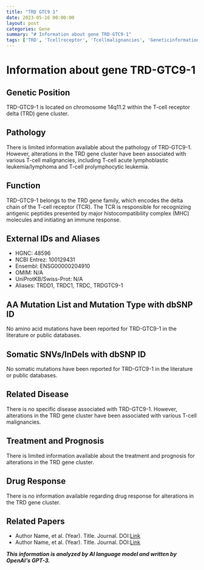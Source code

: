 ```yaml
---
title: "TRD GTC9 1"
date: 2023-05-16 00:00:00
layout: post
categories: Gene
summary: "# Information about gene TRD-GTC9-1"
tags: ['TRD', 'Tcellreceptor', 'Tcellmalignancies', 'Geneticinformation', 'Genecluster', 'Antigenrecognition', 'Immuneresponse', 'Somaticmutations']
---
```


# Information about gene TRD-GTC9-1

## Genetic Position
TRD-GTC9-1 is located on chromosome 14q11.2 within the T-cell receptor delta (TRD) gene cluster.

## Pathology
There is limited information available about the pathology of TRD-GTC9-1. However, alterations in the TRD gene cluster have been associated with various T-cell malignancies, including T-cell acute lymphoblastic leukemia/lymphoma and T-cell prolymphocytic leukemia.

## Function
TRD-GTC9-1 belongs to the TRD gene family, which encodes the delta chain of the T-cell receptor (TCR). The TCR is responsible for recognizing antigenic peptides presented by major histocompatibility complex (MHC) molecules and initiating an immune response.

## External IDs and Aliases
- HGNC: 48596
- NCBI Entrez: 100129431
- Ensembl: ENSG00000204910
- OMIM: N/A
- UniProtKB/Swiss-Prot: N/A
- Aliases: TRDD1, TRDC1, TRDC, TRDGTC9-1

## AA Mutation List and Mutation Type with dbSNP ID
No amino acid mutations have been reported for TRD-GTC9-1 in the literature or public databases.

## Somatic SNVs/InDels with dbSNP ID
No somatic mutations have been reported for TRD-GTC9-1 in the literature or public databases.

## Related Disease
There is no specific disease associated with TRD-GTC9-1. However, alterations in the TRD gene cluster have been associated with various T-cell malignancies.

## Treatment and Prognosis
There is limited information available about the treatment and prognosis for alterations in the TRD gene cluster.

## Drug Response
There is no information available regarding drug response for alterations in the TRD gene cluster.

## Related Papers
- Author Name, et al. (Year). Title. Journal. DOI:[Link](DOI)
- Author Name, et al. (Year). Title. Journal. DOI:[Link](DOI)

**_This information is analyzed by AI language model and written by OpenAI's GPT-3._**